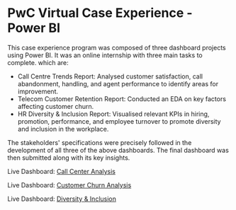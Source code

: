 # PwC Virtual Case Experience - Power BI 

This case experience program was composed of three dashboard projects using Power BI. It was an online internship with three main tasks to complete. which are:

- Call Centre Trends Report: Analysed customer satisfaction, call abandonment, handling, and agent performance to identify areas for improvement.
- Telecom Customer Retention Report: Conducted an EDA on key factors affecting customer churn.
- HR Diversity & Inclusion Report: Visualised relevant KPIs in hiring, promotion, performance, and employee turnover to promote diversity and inclusion in the workplace.

The stakeholders' specifications were precisely followed in the development of all three of the above dashboards. The final dashboard was then submitted along with its key insights.

Live Dashboard: [Call Center Analysis](https://www.novypro.com/project/atliq-mart-supply-chain-analysis-4)

Live Dashboard: [Customer Churn Analysis](https://www.novypro.com/project/atliq-mart-supply-chain-analysis-4)

Live Dashboard: [Diversity & Inclusion](https://www.novypro.com/project/atliq-mart-supply-chain-analysis-4)

